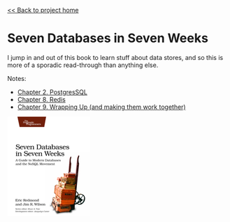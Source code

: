 [&lt;&lt; Back to project home](../README.md)

# Seven Databases in Seven Weeks

I jump in and out of this book to learn stuff about data stores, and so this is
more of a sporadic read-through than anything else.

Notes:

- [Chapter 2. PostgresSQL](ch2-postgres-sql.md)
- [Chapter 8. Redis](ch8-redis.md)
- [Chapter 9. Wrapping Up (and making them work together)](ch9-wrapping-them-up-together.md)

![seven db book](seven-db-book.jpg)
